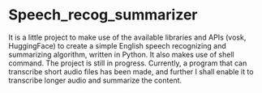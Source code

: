 # Speech_recog_summarizer
It is a little project to make use of the available libraries and APIs (vosk, HuggingFace) to create a simple English speech recognizing and summarizing algorithm, written in Python. It also makes use of shell command.
The project is still in progress. Currently, a program that can transcribe short audio files has been made, and further I shall enable it to transcribe longer audio and summarize the content.
